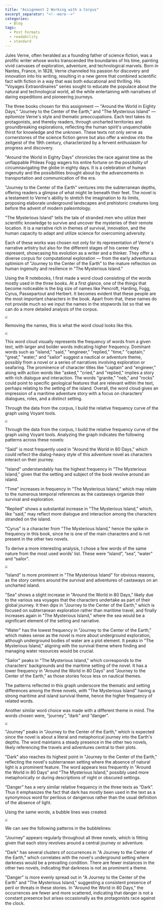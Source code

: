 ```yaml
---
title: "Assignment 2 Working with a Corpus"
excerpt_separator: "<!--more-->"
categories:
  - Blog
tags:
  - Post Formats
  - readability
  - standard
---
```


Jules Verne, often heralded as a founding father of science fiction, was a prolific writer whose works transcended the boundaries of his time, painting vivid canvases of exploration, adventure, and technological marvels. Born in Nantes, France, in 1828, Verne channeled his passion for discovery and innovation into his writing, resulting in a new genre that combined scientific fact with fiction in a way that was both educational and thrilling. His "Voyages Extraordinaires" series sought to educate the populace about the natural and technological world, all the while entertaining with narratives of daring expeditions and pioneering journeys.

The three books chosen for this assignment — "Around the World in Eighty Days," "Journey to the Center of the Earth," and "The Mysterious Island" — epitomize Verne's style and thematic preoccupations. Each text takes its protagonists, and thereby readers, through uncharted territories and groundbreaking explorations, reflecting the human spirit's unquenchable thirst for knowledge and the unknown. These texts not only serve as cornerstones of the science fiction genre but also offer a window into the zeitgeist of the 19th century, characterized by a fervent enthusiasm for progress and discovery.

"Around the World in Eighty Days" chronicles the race against time as the unflappable Phileas Fogg wagers his entire fortune on the possibility of circumnavigating the globe in eighty days. It is a celebration of human ingenuity and the possibilities brought about by the advancements in transportation and communication of the era.

"Journey to the Center of the Earth" ventures into the subterranean depths, offering readers a glimpse of what might lie beneath their feet. The novel is a testament to Verne's ability to stretch the imagination to its limits, proposing elaborate underground landscapes and prehistoric creatures long before the advent of modern paleontology.

"The Mysterious Island" tells the tale of stranded men who utilize their scientific knowledge to survive and uncover the mysteries of their remote location. It is a narrative rich in themes of survival, innovation, and the human capacity to adapt and utilize science for overcoming adversity.

Each of these works was chosen not only for its representation of Verne's narrative artistry but also for the different stages of his career they represent, showcasing his evolution as a writer and a thinker. They offer a diverse corpus for computational exploration — from the early adventurous optimism of "Journey to the Center of the Earth" to the mature reflection on human ingenuity and resilience in "The Mysterious Island."

Using the R notebooks, I first made a word cloud consisting of the words mostly used in the three books. At a first glance, one of the things that become noticeable is the big size of names like Pencroft, Harding, Fogg, Cyrus, Passepartout and  Herbert. It becomes evident that these people are the most important characters in the book. Apart from that, these names do not provide much so we input the names in the stopwords list so that we can do a more detailed analysis of the corpus.

<img src="/assets/images/R_wordcloud.png" style="zoom:50%"/>

Removing the names, this is what the word cloud looks like this. 

<img src="/assets/images/wordcloud_2.png" style="zoom:50%"/>


This word cloud visually represents the frequency of words from a given text, with larger and bolder words indicating higher frequency. Dominant words such as "island," "said," "engineer," "replied," "time," "captain," "great," "water," and "sailor" suggest a nautical or adventure theme, possibly from a novel or a series of narratives involving exploration or seafaring. The prominence of character titles like "captain" and "engineer," along with action words like "asked," "cried," and "replied," implies a story with rich dialogue and interaction. The words "granite," "neb," and "rocks" could point to specific geological features that are relevant within the text, perhaps relating to the setting of the island. Overall, the word cloud gives an impression of a maritime adventure story with a focus on characters' dialogues, roles, and a distinct setting.

Through the data from the corpus, I build the relative frequency curve of the graph using Voyant tools.

<img src="/assets/images/graph1.png" style="zoom:50%"/>

Through the data from the corpus, I build the relative frequency curve of the graph using Voyant tools. Analyzing the graph indicates the following patterns across these novels:

"Said" is most frequently used in "Around the World in 80 Days," which could reflect the dialog-heavy style of this adventure novel as characters interact on their journey.

"Island" understandably has the highest frequency in "The Mysterious Island," given that the setting and subject of the book revolve around an island.

"Time" increases in frequency in "The Mysterious Island," which may relate to the numerous temporal references as the castaways organize their survival and exploration.

"Replied" shows a substantial increase in "The Mysterious Island," which, like "said," may reflect more dialogue and interaction among the characters stranded on the island.

"Cyrus" is a character from "The Mysterious Island," hence the spike in frequency in this book, since he is one of the main characters and is not present in the other two novels.

To derive a more interesting analysis, I chose a few words of the same nature from the most used words’ list. These were “island”, “sea”, “water” and “sailor”. 

<img src="/assets/images/graph2.png" style="zoom:50%"/>

“Island" is more prominent in "The Mysterious Island" for obvious reasons, as the story centers around the survival and adventures of castaways on an uncharted island.

"Sea" shows a slight increase in "Around the World in 80 Days," likely due to the various sea voyages that the characters undertake as part of their global journey. It then dips in "Journey to the Center of the Earth," which is focused on subterranean exploration rather than maritime travel, and finally increases again in "The Mysterious Island," where the sea would be a significant element of the setting and narrative.

"Water" has the lowest frequency in "Journey to the Center of the Earth," which makes sense as the novel is more about underground exploration, although underground bodies of water are a plot element. It peaks in "The Mysterious Island," aligning with the survival theme where finding and managing water resources would be crucial.

"Sailor" peaks in "The Mysterious Island," which corresponds to the characters' backgrounds and the maritime setting of the novel. It has a lower frequency in "Around the World in 80 Days" and "Journey to the Center of the Earth," as those stories focus less on nautical themes.

The patterns reflected in this graph underscore the thematic and setting differences among the three novels, with "The Mysterious Island" having a strong maritime and island survival theme, hence the higher frequency of related words.

Another similar word choice was made with a different theme in mind. The words chosen were, “journey”, “dark” and “danger”. 

<img src="/assets/images/Graph3.png" style="zoom:50%"/>


"Journey" peaks in "Journey to the Center of the Earth," which is expected since the novel is about a literal and metaphorical journey into the Earth's depths. The word maintains a steady presence in the other two novels, likely referencing the travels and adventures central to their plots.

"Dark" also reaches its highest point in "Journey to the Center of the Earth," reflecting the novel's subterranean setting where the absence of natural light is a prominent feature. The word appears less frequently in "Around the World in 80 Days" and "The Mysterious Island," possibly used more metaphorically or during descriptions of night or obscured settings.

“Danger” has a very similar relative frequency in the three texts as “Dark”. Thus it emphasizes the fact that dark has mostly been used in the text as a synonymous word for perilous or dangerous rather than the usual definition of the absence of light. 

Using the same words, a bubble lines was created.

<img src="/assets/images/graph4.png" style="zoom:50%"/>

We can see the following patterns in the bubblelines:

"Journey" appears regularly throughout all three novels, which is fitting given that each story revolves around a central journey or adventure.

"Dark" has several clusters of occurrences in "A Journey to the Center of the Earth," which correlates with the novel's underground setting where darkness would be a prevailing condition. There are fewer instances in the other two novels, indicating that darkness is not as prominent a theme.

"Danger" is more evenly spread out in "A Journey to the Center of the Earth" and "The Mysterious Island," suggesting a consistent presence of peril or threats in these stories. In "Around the World in 80 Days," the occurrences are fewer and more scattered, indicating that danger is not a constant presence but arises occasionally as the protagonists race against the clock.


